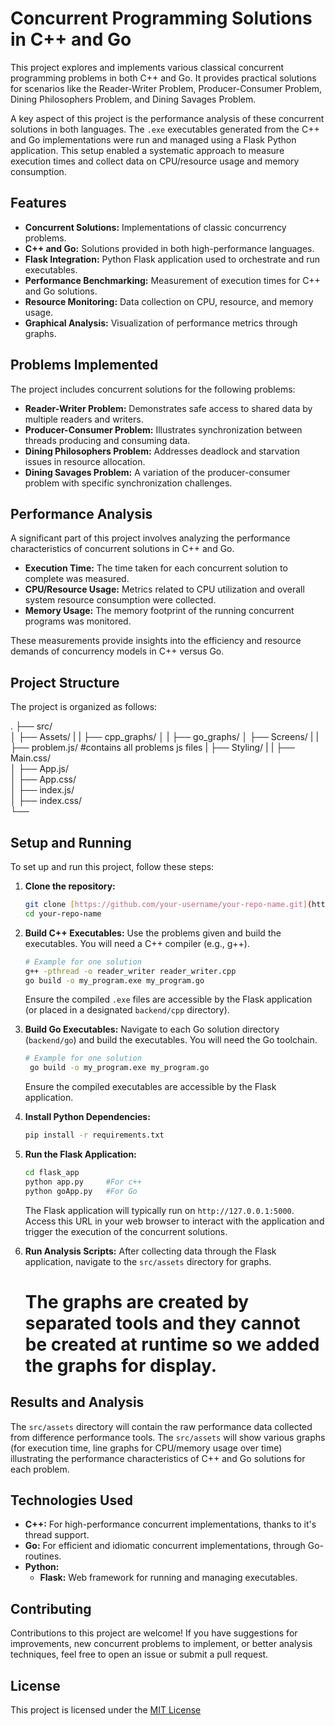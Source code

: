 # Concurrent Programming Solutions in C++ and Go

This project explores and implements various classical concurrent programming problems in both C++ and Go. It provides practical solutions for scenarios like the Reader-Writer Problem, Producer-Consumer Problem, Dining Philosophers Problem, and Dining Savages Problem.

A key aspect of this project is the performance analysis of these concurrent solutions in both languages. The `.exe` executables generated from the C++ and Go implementations were run and managed using a Flask Python application. This setup enabled a systematic approach to measure execution times and collect data on CPU/resource usage and memory consumption.


## Features

- **Concurrent Solutions:** Implementations of classic concurrency problems.
- **C++ and Go:** Solutions provided in both high-performance languages.
- **Flask Integration:** Python Flask application used to orchestrate and run executables.
- **Performance Benchmarking:** Measurement of execution times for C++ and Go solutions.
- **Resource Monitoring:** Data collection on CPU, resource, and memory usage.
- **Graphical Analysis:** Visualization of performance metrics through graphs.

## Problems Implemented

The project includes concurrent solutions for the following problems:

- **Reader-Writer Problem:** Demonstrates safe access to shared data by multiple readers and writers.
- **Producer-Consumer Problem:** Illustrates synchronization between threads producing and consuming data.
- **Dining Philosophers Problem:** Addresses deadlock and starvation issues in resource allocation.
- **Dining Savages Problem:** A variation of the producer-consumer problem with specific synchronization challenges.

## Performance Analysis

A significant part of this project involves analyzing the performance characteristics of concurrent solutions in C++ and Go.

- **Execution Time:** The time taken for each concurrent solution to complete was measured.
- **CPU/Resource Usage:** Metrics related to CPU utilization and overall system resource consumption were collected.
- **Memory Usage:** The memory footprint of the running concurrent programs was monitored.

These measurements provide insights into the efficiency and resource demands of concurrency models in C++ versus Go.

## Project Structure

The project is organized as follows:

.
├── src/            
│   ├── Assets/
|   |  ├── cpp_graphs/
│   |  ├── go_graphs/
│   ├── Screens/
|   |  ├── problem.js/        #contains all problems js files
|   ├── Styling/
|   |  ├── Main.css/      
│   ├── App.js/  
│   ├── App.css/  
│   ├── index.js/    
│   ├── index.css/      
└── 

## Setup and Running

To set up and run this project, follow these steps:

1.  **Clone the repository:**
    ```bash
    git clone [https://github.com/your-username/your-repo-name.git](https://github.com/your-username/your-repo-name.git)
    cd your-repo-name
    ```

2.  **Build C++ Executables:**
    Use the problems given and build the executables. You will need a C++ compiler (e.g., g++).
    ```bash
    # Example for one solution
    g++ -pthread -o reader_writer reader_writer.cpp
    go build -o my_program.exe my_program.go
    ```
    Ensure the compiled `.exe` files are accessible by the Flask application (or placed in a designated `backend/cpp` directory).

3.  **Build Go Executables:**
    Navigate to each Go solution directory (`backend/go`) and build the executables. You will need the Go toolchain.
    ```bash
    # Example for one solution
     go build -o my_program.exe my_program.go
    ```
    Ensure the compiled executables are accessible by the Flask application.

4.  **Install Python Dependencies:**
    ```bash
    pip install -r requirements.txt
    ```

5.  **Run the Flask Application:**
    ```bash
    cd flask_app
    python app.py     #For c++
    python goApp.py   #For Go
    ```
    The Flask application will typically run on `http://127.0.0.1:5000`. Access this URL in your web browser to interact with the application and trigger the execution of the concurrent solutions.

6.  **Run Analysis Scripts:**
    After collecting data through the Flask application, navigate to the `src/assets` directory for graphs.
    # The graphs are created by separated tools and they cannot be created at runtime so we added the graphs for display.

## Results and Analysis

The `src/assets` directory will contain the raw performance data collected from difference performance tools. The `src/assets` will show various graphs (for execution time, line graphs for CPU/memory usage over time) illustrating the performance characteristics of C++ and Go solutions for each problem.

## Technologies Used

-   **C++:** For high-performance concurrent implementations, thanks to it's thread support.
-   **Go:** For efficient and idiomatic concurrent implementations, through Go-routines.
-   **Python:**
    -   **Flask:** Web framework for running and managing executables.

## Contributing

Contributions to this project are welcome! If you have suggestions for improvements, new concurrent problems to implement, or better analysis techniques, feel free to open an issue or submit a pull request.

## License

This project is licensed under the [MIT License](LICENSE)       
